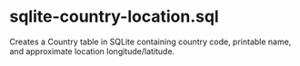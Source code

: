 # sqlite-country-location.sql
Creates a Country table in SQLite containing country code, printable name, and approximate location longitude/latitude.
